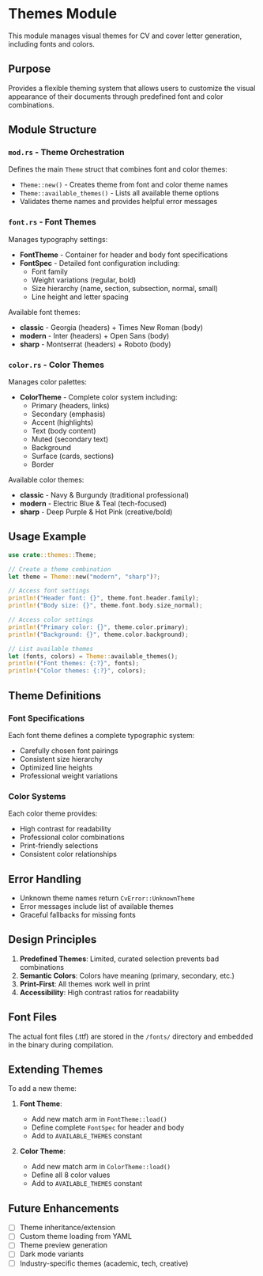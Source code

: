 # Themes Module

This module manages visual themes for CV and cover letter generation, including fonts and colors.

## Purpose

Provides a flexible theming system that allows users to customize the visual appearance of their documents through predefined font and color combinations.

## Module Structure

### `mod.rs` - Theme Orchestration
Defines the main `Theme` struct that combines font and color themes:
- `Theme::new()` - Creates theme from font and color theme names
- `Theme::available_themes()` - Lists all available theme options
- Validates theme names and provides helpful error messages

### `font.rs` - Font Themes
Manages typography settings:
- **FontTheme** - Container for header and body font specifications
- **FontSpec** - Detailed font configuration including:
  - Font family
  - Weight variations (regular, bold)
  - Size hierarchy (name, section, subsection, normal, small)
  - Line height and letter spacing

Available font themes:
- **classic** - Georgia (headers) + Times New Roman (body)
- **modern** - Inter (headers) + Open Sans (body)
- **sharp** - Montserrat (headers) + Roboto (body)

### `color.rs` - Color Themes
Manages color palettes:
- **ColorTheme** - Complete color system including:
  - Primary (headers, links)
  - Secondary (emphasis)
  - Accent (highlights)
  - Text (body content)
  - Muted (secondary text)
  - Background
  - Surface (cards, sections)
  - Border

Available color themes:
- **classic** - Navy & Burgundy (traditional professional)
- **modern** - Electric Blue & Teal (tech-focused)
- **sharp** - Deep Purple & Hot Pink (creative/bold)

## Usage Example

```rust
use crate::themes::Theme;

// Create a theme combination
let theme = Theme::new("modern", "sharp")?;

// Access font settings
println!("Header font: {}", theme.font.header.family);
println!("Body size: {}", theme.font.body.size_normal);

// Access color settings
println!("Primary color: {}", theme.color.primary);
println!("Background: {}", theme.color.background);

// List available themes
let (fonts, colors) = Theme::available_themes();
println!("Font themes: {:?}", fonts);
println!("Color themes: {:?}", colors);
```

## Theme Definitions

### Font Specifications
Each font theme defines a complete typographic system:
- Carefully chosen font pairings
- Consistent size hierarchy
- Optimized line heights
- Professional weight variations

### Color Systems
Each color theme provides:
- High contrast for readability
- Professional color combinations
- Print-friendly selections
- Consistent color relationships

## Error Handling

- Unknown theme names return `CvError::UnknownTheme`
- Error messages include list of available themes
- Graceful fallbacks for missing fonts

## Design Principles

1. **Predefined Themes**: Limited, curated selection prevents bad combinations
2. **Semantic Colors**: Colors have meaning (primary, secondary, etc.)
3. **Print-First**: All themes work well in print
4. **Accessibility**: High contrast ratios for readability

## Font Files

The actual font files (.ttf) are stored in the `/fonts/` directory and embedded in the binary during compilation.

## Extending Themes

To add a new theme:

1. **Font Theme**:
   - Add new match arm in `FontTheme::load()`
   - Define complete `FontSpec` for header and body
   - Add to `AVAILABLE_THEMES` constant

2. **Color Theme**:
   - Add new match arm in `ColorTheme::load()`
   - Define all 8 color values
   - Add to `AVAILABLE_THEMES` constant

## Future Enhancements

- [ ] Theme inheritance/extension
- [ ] Custom theme loading from YAML
- [ ] Theme preview generation
- [ ] Dark mode variants
- [ ] Industry-specific themes (academic, tech, creative)
